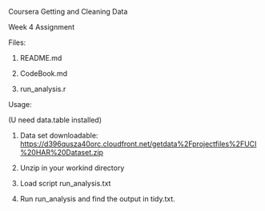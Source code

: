 Coursera 
Getting and Cleaning Data</p>
Week 4 Assignment</p>

Files:</p>
1. README.md </p>
2. CodeBook.md</p>
3. run_analysis.r</p>

Usage:</p>
(U need data.table installed)</p>
1. Data set downloadable: https://d396qusza40orc.cloudfront.net/getdata%2Fprojectfiles%2FUCI%20HAR%20Dataset.zip</p>
2. Unzip in your workind directory</p>
3. Load script run_analysis.txt</p>
4. Run run_analysis and find the output in tidy.txt.
